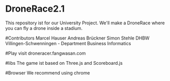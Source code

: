 # DroneRace2.1
This repository ist for our University Project. We'll make a DroneRace where you can fly a drone inside a stadium.


#Contributors
Marcel Hauser
Andreas Brückner
Simon Stehle
DHBW Villingen-Schwenningen - Department Business Informatics

#Play
visit droneracer.fangwasan.com

#libs
The game ist based on Three.js and Scoreboard.js

#Browser
We recommend using chrome
